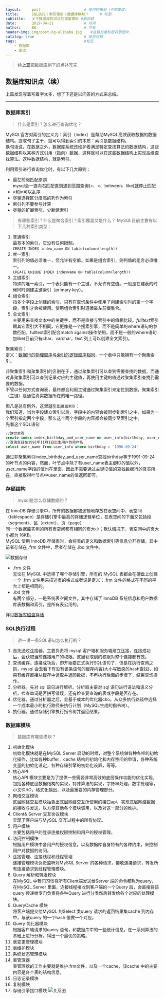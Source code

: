 ```yaml
---
layout:     post                    # 使用的布局（不需要改）
title:      SQL执行？索引使用？数据库模块？     # 标题 
subtitle:   关于数据库知识点的深度探析 #副标题
date:       2019-04-21              # 时间
author:     KW                      # 作者
header-img: img/post-bg-alibaba.jpg    #这篇文章标题背景图片
catalog: true                       # 是否归档
tags:                               #标签
    - 数据库
    - 面试
---
```


> 续[上篇](https://withgakki.github.io/2019/04/17/%E9%9D%A2%E8%AF%95%E4%B8%AD%E5%85%B3%E4%BA%8E%E6%95%B0%E6%8D%AE%E5%BA%93%E7%9A%84%E9%97%AE%E9%A2%98/)把数据库剩下的点补充完

## 数据库知识点（续）

上篇发现写着写着字太多，想了下还是以问答的方式来总结。

***

### 数据库索引

> 什么是索引？怎么进行查询优化？

MySQL官方对索引的定义为：索引（Index）是帮助MySQL高效获取数据的数据结构。提取句子主干，就可以得到索引的本质：索引是数据结构。  
换句话说，在数据之外，数据库系统还维护着满足特定查找算法的数据结构，这些数据结构以某种方式引用（指向）数据，这样就可以在这些数据结构上实现高级查找算法。这种数据结构，就是索引。

利用索引进行查询优化时，有以下几大原则：

+ 最左前缀匹配原则  
mysql会一直向右匹配直到遇到范围查询(>、<、between、like)就停止匹配
+ =和in可以乱序
+ 尽量选择区分度高的列作为索引
+ 索引列不要参与计算
+ 尽量的扩展索引，少新建索引

> 有哪些索引？什么是聚合索引？索引覆盖又是什么？
MySQL目前主要有以下几种索引类型：

1. 普通索引  
最基本的索引，它没有任何限制。  
`CREATE INDEX index_name ON table(column(length))`
2. 唯一索引  
索引列的值必须唯一，但允许有空值。如果是组合索引，则列值的组合必须唯一。  
`CREATE UNIQUE INDEX indexName ON table(column(length))`
3. 主键索引  
特殊的唯一索引，一个表只能有一个主键，不允许有空值。一般是在建表的时候同时创建主键索引（primary key）。  
4. 组合索引  
指多个字段上创建的索引，只有在查询条件中使用了创建索引时的第一个字段，索引才会被使用。使用组合索引时遵循最左前缀集合。
5. 全文索引  
主要用来查找文本中的关键字，而不是直接与索引中的值相比较。*fulltext*索引跟其它索引大不相同，它更像是一个搜索引擎，而不是简单的where语句的参数匹配。fulltext索引配合match against操作使用，而不是一般的where语句加like(目前只有char、varchar，text 列上可以创建全文索引)。

聚集索引：  
定义：<u>数据行的物理顺序与索引的逻辑顺序相同</u>，一个表中只能拥有一个聚集索引。

非聚集索引和聚集索引的区别在于，通过聚集索引可以查到需要查找的数据，而通过非聚集索引可以查到记录对应的主键值，再使用主键的值通过聚集索引查找到需要的数据。  
不管以任何方式查询表，最终都会利用主键通过聚集索引来定位到数据，聚集索引（主键）是通往真实数据所在的唯一路径。

但凡是总有例外，这里就引出`覆盖索引`：  
我们知道，当为字段建立索引以后，字段中的内容会被同步到索引之中，如果为一个索引指定两个字段，那么这个两个字段的内容都会被同步至索引之中。  
先看这个SQL语句

~~~sql
//建立索引
create index index_birthday_and_user_name on user_info(birthday, user_name);
//查询生日在1991年11月1日出生用户的用户名
select user_name from user_info where birthday = '1996-09-24'
~~~

通过非聚集索引index_birthday_and_user_name查找birthday等于1991-09-24的叶节点的内容，然而，叶节点中除了有user_name表主键ID的值以外，user_name字段的值也在里面，因此不需要通过主键ID值的查找数据行的真实所在，直接取得叶节点中user_name的值返回即可。

### 存储结构

> mysql是怎么存储数据的？

在 InnoDB 存储引擎中，所有的数据都被逻辑地存放在表空间中，表空间（tablespace）是存储引擎中最高的存储逻辑单位，在表空间的下面又包括段（segment）、区（extent）、页（page）  
同一个数据库实例的所有表空间都有相同的页大小；默认情况下，表空间中的页大小都为 16KB。  
MySQL 使用 InnoDB 存储表时，会将表的定义和数据索引等信息分开存储，其中前者存储在 .frm 文件中，后者存储在 .ibd 文件中。

![数据存储](https://upload-images.jianshu.io/upload_images/17260324-218093447a7ebbaa.jpg?imageMogr2/auto-orient/strip%7CimageView2/2/w/1240)

+ .frm 文件  
无论在 MySQL 中选择了哪个存储引擎，所有的 MySQL 表都会在硬盘上创建一个 .frm 文件用来描述表的格式或者说是定义；.frm 文件的格式在不同的平台上都是相同的。
+ .ibd 文件  
有两个部分，一是系统表空间文件，其中存储了 InnoDB 系统信息和用户数据库表数据和索引，是所有表公用的。

详见[数据库磁盘存储](https://blog.csdn.net/a724888/article/details/78366887)

### SQL执行过程

> 讲一讲一条SQL语句怎么执行的？

1. 首先通过连接器。主要负责将 mysql 客户端和服务端建立连接，连接成功后，会获取当前连接用户的权限。这里获取到的权限对整个连接都有效。
2. 查询缓存。连接成功后，即开始要正式执行SQL语句了，但是在执行查询之前，mysql 会去看下有没有该条语句的缓存内容(大小写敏感的hash查找)，如果有缓存直接从缓存中读取并返回数据，不再执行后面的步骤了，结束查询操作。
3. 分析器。先对 sql 语句进行解析。分析器主要对 sql 语句进行语法和语义分析，检查单词是否拼写错误，还有检查要查询的表或字段是否存在。
4. 优化器。通过分析器之后，会基于成本的优化器cbo，从众多执行路径中选择一个成本最小的执行路径来执行计划（MySQL生成的指令树）。
5. 执行器。通过存储引擎执行指令树并返回结果。

### 数据库模块

> 数据库有哪些模块？

1. 初始化模块  
初始化模块就是在MySQL Server 启动的时候，对整个系统做各种各样的初始化操作，比如各种buffer，cache 结构的初始化和内存空间的申请，各种系统变量的初始化设定，各种存储引擎的初始化设置，等等。
2. 核心API  
核心API 模块主要是为了提供一些需要非常高效的底层操作功能的优化实现，包括各种底层数据结构的实现，特殊算法的实现，字符串处理，数字处理等，小文件I/O，格式化输出，以及最重要的内存管理部分。
3. 网络交互模块  
底层网络交互模块抽象出底层网络交互所使用的接口api，实现底层网络数据的接收与发送，以方便其他各个模块调用，以及对这一部分的维护。
4. Client& Server 交互协议模块  
实现了客户端与MySQL 交互过程中的所有协议。
5. 用户模块  
主要包括用户的登录连接权限控制和用户的授权管理。
6. 访问控制模块  
根据用户模块中各用户的授权信息，以及数据库自身特有的各种约束，来控制用户对数据的访问。
7. 连接管理、连接线程和线程管理  
连接管理模块负责监听对MySQL Server 的各种请求，接收连接请求，转发所有连接请求到线程管理模块。
8. Query 解析和转发模块  
在MySQL 中我们习惯将所有Client端发送给Server 端的命令都称为query，在MySQL Server 里面，连接线程接收到客户端的一个Query 后，会直接将该query 传递给专门负责将各种Query 进行分类然后转发给各个对应的处理模块。
9. QueryCache 模块  
将客户端提交给MySQL 的Select 类query 请求的返回结果集cache 到内存中，与该query 的一个hash 值做一个对应。
10. Query 优化器模块  
根据客户端请求的query 语句，和数据库中的一些统计信息，在一系列算法的基础上进行分析，得出一个最优的策略。
11. 表变更管理模块
12. 表维护模块
13. 系统状态管理模块
14. 表管理器  
表管理器的工作主要就是维护.frm文件，以及一个cache，该cache 中的主要内容是各个表的结构信息。
15. 日志记录模块
16. 复制模块
17. 存储引擎接口模块
![关系图](https://upload-images.jianshu.io/upload_images/17260324-e91f4d189241c825.gif?imageMogr2/auto-orient/strip%7CimageView2/2/w/1240)
